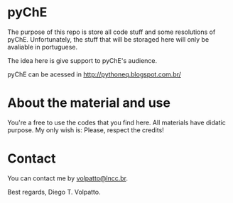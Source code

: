 pyChE
=====

The purpose of this repo is store all code stuff and some resolutions of pyChE. 
Unfortunately, the stuff that will be storaged here will only be avaliable in portuguese.

The idea here is give support to pyChE's audience.

pyChE can be acessed in http://pythoneq.blogspot.com.br/

About the material and use
=====

You're a free to use the codes that you find here. All materials have didatic purpose. My only wish is: Please,
respect the credits!

Contact
====

You can contact me by volpatto@lncc.br.

Best regards,
Diego T. Volpatto.
